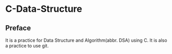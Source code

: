 # C-Data-Structure
## Preface
It is a practice for Data Structure and Algorithm(abbr. DSA) using C. It is also a practice to use git.
